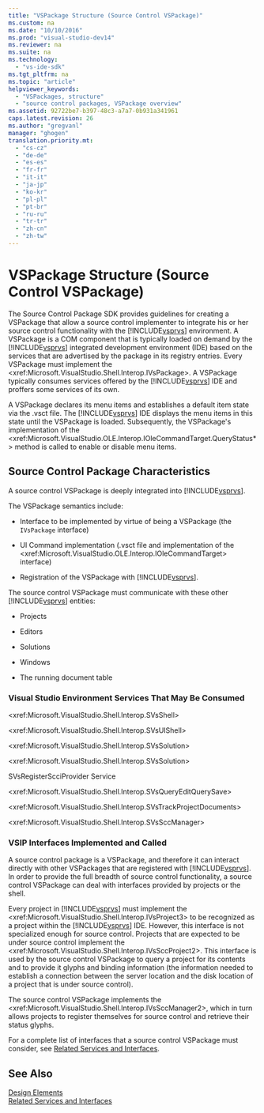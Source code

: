 ```yaml
---
title: "VSPackage Structure (Source Control VSPackage)"
ms.custom: na
ms.date: "10/10/2016"
ms.prod: "visual-studio-dev14"
ms.reviewer: na
ms.suite: na
ms.technology: 
  - "vs-ide-sdk"
ms.tgt_pltfrm: na
ms.topic: "article"
helpviewer_keywords: 
  - "VSPackages, structure"
  - "source control packages, VSPackage overview"
ms.assetid: 92722be7-b397-48c3-a7a7-0b931a341961
caps.latest.revision: 26
ms.author: "gregvanl"
manager: "ghogen"
translation.priority.mt: 
  - "cs-cz"
  - "de-de"
  - "es-es"
  - "fr-fr"
  - "it-it"
  - "ja-jp"
  - "ko-kr"
  - "pl-pl"
  - "pt-br"
  - "ru-ru"
  - "tr-tr"
  - "zh-cn"
  - "zh-tw"
---
```

# VSPackage Structure (Source Control VSPackage)
The Source Control Package SDK provides guidelines for creating a VSPackage that allow a source control implementer to integrate his or her source control functionality with the [!INCLUDE[vsprvs](../codequality/includes/vsprvs_md.md)] environment. A VSPackage is a COM component that is typically loaded on demand by the [!INCLUDE[vsprvs](../codequality/includes/vsprvs_md.md)] integrated development environment (IDE) based on the services that are advertised by the package in its registry entries. Every VSPackage must implement the \<xref:Microsoft.VisualStudio.Shell.Interop.IVsPackage>. A VSPackage typically consumes services offered by the [!INCLUDE[vsprvs](../codequality/includes/vsprvs_md.md)] IDE and proffers some services of its own.  
  
 A VSPackage declares its menu items and establishes a default item state via the .vsct file. The [!INCLUDE[vsprvs](../codequality/includes/vsprvs_md.md)] IDE displays the menu items in this state until the VSPackage is loaded. Subsequently, the VSPackage's implementation of the \<xref:Microsoft.VisualStudio.OLE.Interop.IOleCommandTarget.QueryStatus*> method is called to enable or disable menu items.  
  
## Source Control Package Characteristics  
 A source control VSPackage is deeply integrated into [!INCLUDE[vsprvs](../codequality/includes/vsprvs_md.md)].  
  
 The VSPackage semantics include:  
  
-   Interface to be implemented by virtue of being a VSPackage (the `IVsPackage` interface)  
  
-   UI Command implementation (.vsct file and implementation of the \<xref:Microsoft.VisualStudio.OLE.Interop.IOleCommandTarget> interface)  
  
-   Registration of the VSPackage with [!INCLUDE[vsprvs](../codequality/includes/vsprvs_md.md)].  
  
 The source control VSPackage must communicate with these other [!INCLUDE[vsprvs](../codequality/includes/vsprvs_md.md)] entities:  
  
-   Projects  
  
-   Editors  
  
-   Solutions  
  
-   Windows  
  
-   The running document table  
  
### Visual Studio Environment Services That May Be Consumed  
 \<xref:Microsoft.VisualStudio.Shell.Interop.SVsShell>  
  
 \<xref:Microsoft.VisualStudio.Shell.Interop.SVsUIShell>  
  
 \<xref:Microsoft.VisualStudio.Shell.Interop.SVsSolution>  
  
 \<xref:Microsoft.VisualStudio.Shell.Interop.SVsSolution>  
  
 SVsRegisterScciProvider Service  
  
 \<xref:Microsoft.VisualStudio.Shell.Interop.SVsQueryEditQuerySave>  
  
 \<xref:Microsoft.VisualStudio.Shell.Interop.SVsTrackProjectDocuments>  
  
 \<xref:Microsoft.VisualStudio.Shell.Interop.SVsSccManager>  
  
### VSIP Interfaces Implemented and Called  
 A source control package is a VSPackage, and therefore it can interact directly with other VSPackages that are registered with [!INCLUDE[vsprvs](../codequality/includes/vsprvs_md.md)]. In order to provide the full breadth of source control functionality, a source control VSPackage can deal with interfaces provided by projects or the shell.  
  
 Every project in [!INCLUDE[vsprvs](../codequality/includes/vsprvs_md.md)] must implement the \<xref:Microsoft.VisualStudio.Shell.Interop.IVsProject3> to be recognized as a project within the [!INCLUDE[vsprvs](../codequality/includes/vsprvs_md.md)] IDE. However, this interface is not specialized enough for source control. Projects that are expected to be under source control implement the \<xref:Microsoft.VisualStudio.Shell.Interop.IVsSccProject2>. This interface is used by the source control VSPackage to query a project for its contents and to provide it glyphs and binding information (the information needed to establish a connection between the server location and the disk location of a project that is under source control).  
  
 The source control VSPackage implements the \<xref:Microsoft.VisualStudio.Shell.Interop.IVsSccManager2>, which in turn allows projects to register themselves for source control and retrieve their status glyphs.  
  
 For a complete list of interfaces that a source control VSPackage must consider, see [Related Services and Interfaces](../extensibility/related-services-and-interfaces--source-control-vspackage-.md).  
  
## See Also  
 [Design Elements](../extensibility/source-control-vspackage-design-elements.md)   
 [Related Services and Interfaces](../extensibility/related-services-and-interfaces--source-control-vspackage-.md)